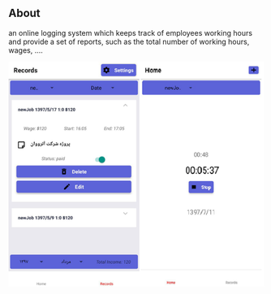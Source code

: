 ## About
an online logging system which keeps track of employees working hours and provide a set of reports, such as the total number of working hours, wages, ....

![img1](https://github.com/Mohammad-Aghajani/WorkLog/blob/master/assets/last.png)
